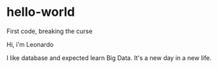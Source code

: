 # hello-world
First code, breaking the curse

Hi, i'm Leonardo

I like database and expected learn Big Data.
It's a new day in a new life.
